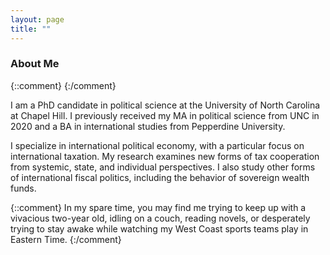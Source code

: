 ```yaml
---
layout: page
title: ""
---
```



### About Me

{::comment}
<img style="float: left;" src="">
{:/comment}

I am a PhD candidate in political science at the University of North Carolina at Chapel Hill. I previously received my MA in political science from UNC in 2020 and a BA in international studies from Pepperdine University. 

I specialize in international political economy, with a particular focus on international taxation. My research examines new forms of tax cooperation from systemic, state, and individual perspectives. I also study other forms of international fiscal politics, including the behavior of sovereign wealth funds. 

{::comment}
In my spare time, you may find me trying to keep up with a vivacious two-year old, idling on a couch, reading novels, or desperately trying to stay awake while watching my West Coast sports teams play in Eastern Time. 
{:/comment}

